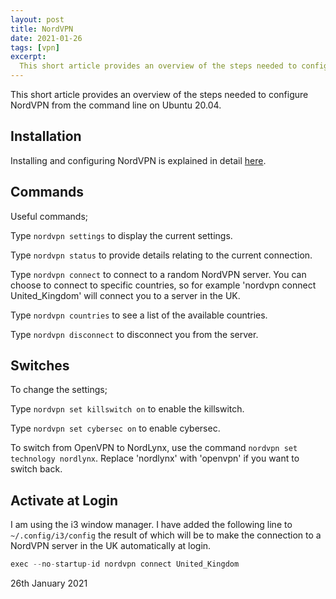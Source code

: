 ```yaml
---
layout: post
title: NordVPN
date: 2021-01-26
tags: [vpn]
excerpt:
  This short article provides an overview of the steps needed to configure NordVPN from the command line on Ubuntu 20.04.
---
```


This short article provides an overview of the steps needed to configure NordVPN from the command line on Ubuntu 20.04.

## Installation
Installing and configuring NordVPN is explained in detail [here](https://support.nordvpn.com/Connectivity/Linux/1325531132/Installing-and-using-NordVPN-on-Debian-Ubuntu-Elementary-OS-and-Linux-Mint.htm).

## Commands
Useful commands;

Type `nordvpn settings` to display the current settings.

Type `nordvpn status` to provide details relating to the current connection.

Type `nordvpn connect` to connect to a random NordVPN server. You can choose to connect to specific countries, so for example 'nordvpn connect United_Kingdom' will connect you to a server in the UK.

Type `nordvpn countries` to see a list of the available countries.

Type `nordvpn disconnect` to disconnect you from the server.

## Switches
To change the settings;

Type `nordvpn set killswitch on` to enable the killswitch.

Type `nordvpn set cybersec on` to enable cybersec.

To switch from OpenVPN to NordLynx, use the command `nordvpn set technology nordlynx`. Replace 'nordlynx' with 'openvpn' if you want to switch back.

## Activate at Login
I am using the i3 window manager. I have added the following line to `~/.config/i3/config` the result of which will be to make the connection to a NordVPN server in the UK automatically at login.

```c
exec --no-startup-id nordvpn connect United_Kingdom
```

26th January 2021
